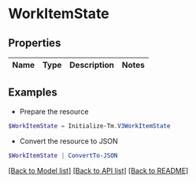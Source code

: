 # WorkItemState
## Properties

Name | Type | Description | Notes
------------ | ------------- | ------------- | -------------

## Examples

- Prepare the resource
```powershell
$WorkItemState = Initialize-Tm.V3WorkItemState 
```

- Convert the resource to JSON
```powershell
$WorkItemState | ConvertTo-JSON
```

[[Back to Model list]](../README.md#documentation-for-models) [[Back to API list]](../README.md#documentation-for-api-endpoints) [[Back to README]](../README.md)

